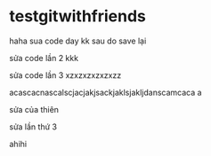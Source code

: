 # testgitwithfriends
haha
sua code day kk sau do save lại


sửa code lần 2 kkk 


sửa code lần 3 xzxzxzxzxzxzz



acascacnascalscjacjakjsackjaklsjakljdanscamcaca a



sửa của thiên 
 
 sửa lần thứ 3

ahihi
